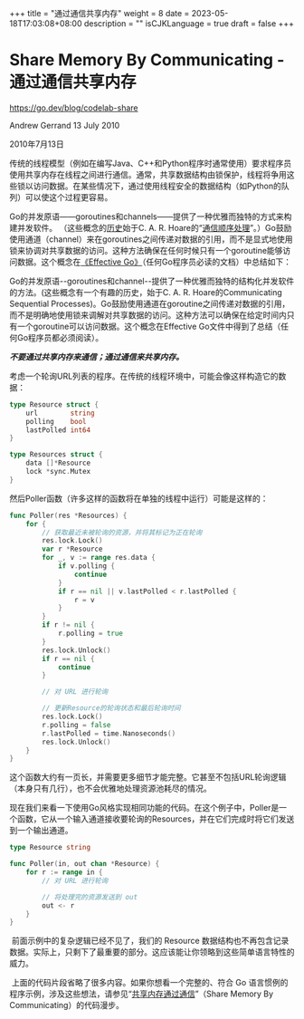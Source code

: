 +++
title = "通过通信共享内存"
weight = 8
date = 2023-05-18T17:03:08+08:00
description = ""
isCJKLanguage = true
draft = false
+++

# Share Memory By Communicating - 通过通信共享内存

https://go.dev/blog/codelab-share

Andrew Gerrand
13 July 2010

2010年7月13日

​	传统的线程模型（例如在编写Java、C++和Python程序时通常使用）要求程序员使用共享内存在线程之间进行通信。通常，共享数据结构由锁保护，线程将争用这些锁以访问数据。在某些情况下，通过使用线程安全的数据结构（如Python的队列）可以使这个过程更容易。

​	Go的并发原语——goroutines和channels——提供了一种优雅而独特的方式来构建并发软件。 （这些概念的[历史](https://swtch.com/~rsc/thread/)始于C. A. R. Hoare的“[通信顺序处理](http://www.usingcsp.com/)”。）Go鼓励使用通道（channel）来在goroutines之间传递对数据的引用，而不是显式地使用锁来协调对共享数据的访问。这种方法确保在任何时候只有一个goroutine能够访问数据。这个概念在[《Effective Go》](https://go.dev/doc/effective_go.html)（任何Go程序员必读的文档）中总结如下：

Go的并发原语--goroutines和channel--提供了一种优雅而独特的结构化并发软件的方法。(这些概念有一个有趣的历史，始于C. A. R. Hoare的Communicating Sequential Processes)。Go鼓励使用通道在goroutine之间传递对数据的引用，而不是明确地使用锁来调解对共享数据的访问。这种方法可以确保在给定时间内只有一个goroutine可以访问数据。这个概念在Effective Go文件中得到了总结（任何Go程序员都必须阅读）。

​	***不要通过共享内存来通信；通过通信来共享内存。***

​	考虑一个轮询URL列表的程序。在传统的线程环境中，可能会像这样构造它的数据：

```go linenums="1"
type Resource struct {
    url        string
    polling    bool
    lastPolled int64
}

type Resources struct {
    data []*Resource
    lock *sync.Mutex
}
```

然后Poller函数（许多这样的函数将在单独的线程中运行）可能是这样的：

```go linenums="1"
func Poller(res *Resources) {
    for {
        // 获取最近未被轮询的资源，并将其标记为正在轮询
        res.lock.Lock()
        var r *Resource
        for _, v := range res.data {
            if v.polling {
                continue
            }
            if r == nil || v.lastPolled < r.lastPolled {
                r = v
            }
        }
        if r != nil {
            r.polling = true
        }
        res.lock.Unlock()
        if r == nil {
            continue
        }

        // 对 URL 进行轮询

        // 更新Resource的轮询状态和最后轮询时间
        res.lock.Lock()
        r.polling = false
        r.lastPolled = time.Nanoseconds()
        res.lock.Unlock()
    }
}
```

​	这个函数大约有一页长，并需要更多细节才能完整。它甚至不包括URL轮询逻辑（本身只有几行），也不会优雅地处理资源池耗尽的情况。

​	现在我们来看一下使用Go风格实现相同功能的代码。在这个例子中，Poller是一个函数，它从一个输入通道接收要轮询的Resources，并在它们完成时将它们发送到一个输出通道。

```go linenums="1"
type Resource string

func Poller(in, out chan *Resource) {
    for r := range in {
        // 对 URL 进行轮询

        // 将处理完的资源发送到 out
        out <- r
    }
}
```

​	前面示例中的复杂逻辑已经不见了，我们的 Resource 数据结构也不再包含记录数据。实际上，只剩下了最重要的部分。这应该能让你领略到这些简单语言特性的威力。

​	上面的代码片段省略了很多内容。如果你想看一个完整的、符合 Go 语言惯例的程序示例，涉及这些想法，请参见“[共享内存通过通信](https://go.dev/doc/codewalk/sharemem/)”（Share Memory By Communicating）的代码漫步。
